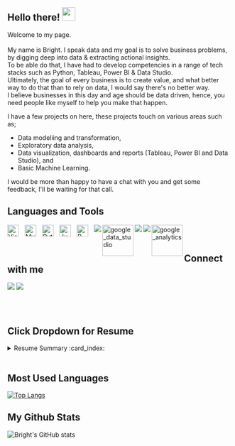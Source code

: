 ## Hello there! <img src="https://raw.githubusercontent.com/MartinHeinz/MartinHeinz/master/wave.gif" width="30px">

Welcome to my page. <br /> <br />
My name is Bright. I speak data and my goal is to solve business problems, by digging deep into data & extracting actional insights. <br />
To be able do that, I have had to develop competencies in a range of tech stacks such as Python, Tableau, Power BI & Data Studio. <br />
Ultimately, the goal of every business is to create value, and what better way to do that than to rely on data, I would say there's no better way. <br />
I believe businesses in this day and age should be data driven, hence, you need people like myself to help you make that happen. <br />

I have a few projects on here, these projects touch on various areas such as;

- Data modeliing and transformation,
- Exploratory data analysis, 
- Data visualization, dashboards and reports (Tableau, Power BI and Data Studio), and  
- Basic Machine Learning.
 
I would be more than happy to have a chat with you and get some feedback, I'll be waiting for that call.


## Languages and Tools

<img align="left" alt="Visual Studio Code" width="26px" src="https://cdn.jsdelivr.net/gh/devicons/devicon/icons/vscode/vscode-original.svg" style="padding-right:10px;" />
<img align="left" alt="MySQL" width="26px" src="https://cdn.jsdelivr.net/gh/devicons/devicon/icons/mysql/mysql-original.svg" style="padding-right:10px;" />
<img align="left" alt="Python" width="26px" src="https://cdn.jsdelivr.net/gh/devicons/devicon/icons/python/python-original.svg" style="padding-right:10px;" />
<img align="left" alt="Jupyter" width="26px" src="https://cdn.jsdelivr.net/gh/devicons/devicon/icons/jupyter/jupyter-original.svg" style="padding-right:10px;" />
<img align="left" alt="R" width="26px" src="https://cdn.jsdelivr.net/gh/devicons/devicon/icons/r/r-original.svg" style="padding-right:10px;" />
<img align="left" src="https://img.shields.io/badge/PowerBI-F2C811?style=for-the-badge&logo=Power%20BI&logoColor=white" />
<img align="left" alt="google_data_studio" width="70"src="https://github.com/melanieshi0120/melanieshi0120/blob/master/images/google_data_studio.png" />
<img align="left" src="https://img.shields.io/badge/Tableau-E97627?style=for-the-badge&logo=Tableau&logoColor=white" />
<img align="left" src="https://img.shields.io/badge/Colab-F9AB00?style=for-the-badge&logo=googlecolab&color=525252" />
<img align="left" alt="google_analytics" width="70" src="https://github.com/melanieshi0120/melanieshi0120/blob/master/images/google_analytics.png" />


<br />
<br />

## Connect with me

[![](https://img.shields.io/badge/linkedin-%230077B5.svg?style=for-the-badge&logo=linkedin)](https://www.linkedin.com/in/ezeohabright/) 
[![](https://img.shields.io/badge/twitter-%230077B5.svg?style=for-the-badge&logo=twitter)](https://www.twitter.com/be_datadriven)    



<br />
<br />

## Click Dropdown for Resume
<details><summary> Resume Summary :card_index:	</summary><br/>

 ### Education :books:
- Bachelor of Arts (Hons) Business Management, 2012-2015. :round_pushpin:
  - Anglia Ruskin University, United Kingdom.
 

 ### Professional Experience :office:

- Research Intern (Remote), Dec 2021 - Feb, 2022. :round_pushpin:
  - AISCITE Institute, North Carolina, USA.

- Junior Consultant, Dec 2020 - Oct, 2021. :round_pushpin:
  - African Initiative For Sustainable & Positive Development, Abuja, Nigeria.
 
 - Managing Partner, Oct 2018 - Oct, 2020. :round_pushpin: 
   - Grandma Secrets Ltd, Abuja, Nigeria.
 
- Data Analytics Internship (Virtual), Sep 2019 - Sep, 2019. :round_pushpin: 
  - KPMG Forage, Virtual (Australia).
 
### Certifications :bookmark_tabs: 
- Google Data Anlytics Professional Certificate, May, 2021.
- Google Analytics Individual Qualification, October, 2021.
 
### Professional Affiliations  :card_index:	
- Member, Institute For Operations Research and Management Sciences, May 2021.
- Member, Digital Marketing Institute, Nov 2021.

 
### Volunteer Experience :gem:	
- Member, National Service Community Development (Environmental Protective Service). Jan, 2021 - Oct, 2021.


</details>

<br />


## Most Used Languages
[![Top Langs](https://github-readme-stats.vercel.app/api/top-langs/?username=brighteze)](https://github.com/brighteze/github-readme-stats)


## My Github Stats
![Bright's GitHub stats](https://github-readme-stats.vercel.app/api?username=brighteze&theme=nord&show_icons=true)


